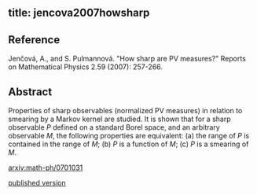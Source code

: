 title: jencova2007howsharp
---


## Reference

Jenčová, A., and S. Pulmannová. "How sharp are PV measures?" Reports on Mathematical Physics 2.59 (2007): 257-266.

## Abstract 

  Properties of sharp observables (normalized PV measures) in relation to
smearing by a Markov kernel are studied. It is shown that for a sharp
observable $P$ defined on a standard Borel space, and an arbitrary observable
$M$, the following properties are equivalent: (a) the range of $P$ is contained
in the range of $M$; (b) $P$ is a function of $M$; (c) $P$ is a smearing of
$M$.

    

[arxiv:math-ph/0701031](https://arxiv.org/abs/math-ph/0701031)

[published version](jencova2007howsharp/published.pdf)
